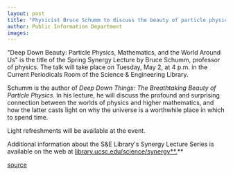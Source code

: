 ```yaml
---
layout: post
title: "Physicist Bruce Schumm to discuss the beauty of particle physics May 2"
author: Public Information Department
images:
---
```


"Deep Down Beauty: Particle Physics, Mathematics, and the World Around Us" is the title of the Spring Synergy Lecture by Bruce Schumm, professor of physics. The talk will take place on Tuesday, May 2, at 4 p.m. in the Current Periodicals Room of the Science & Engineering Library.

Schumm is the author of _Deep Down Things: The Breathtaking Beauty of Particle Physics._ In his lecture, he will discuss the profound and surprising connection between the worlds of physics and higher mathematics, and how the latter casts light on why the universe is a worthwhile place in which to spend time.

Light refreshments will be available at the event.

Additional information about the S&E Library's Synergy Lecture Series is available on the web at [library.ucsc.edu/science/synergy][1][**.][2]**

[1]: http://library.ucsc.edu/science/synergy
[2]: http://library.ucsc.edu/science/synergy.

[source](http://www1.ucsc.edu/currents/05-06/04-24/brief-synergy.asp "Permalink to brief-synergy")
